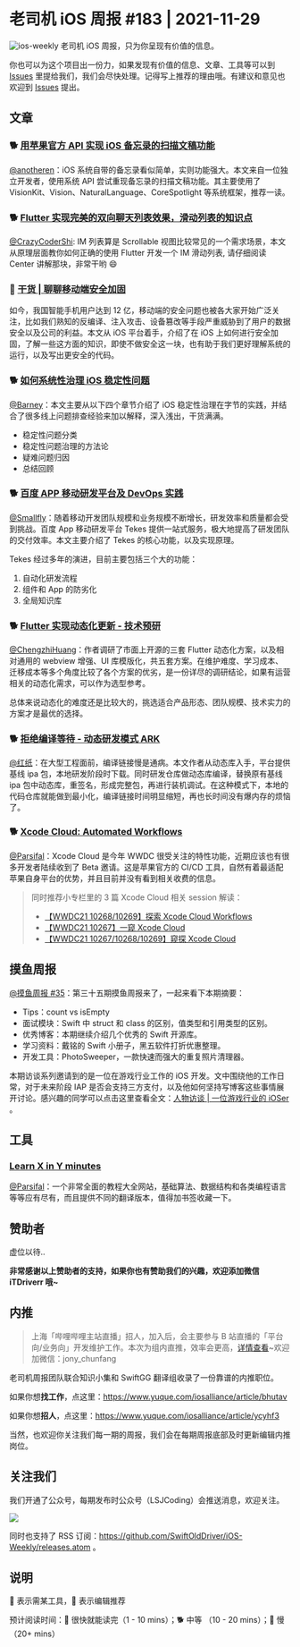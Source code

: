 # 老司机 iOS 周报 #183 | 2021-11-29

![ios-weekly](https://github.com/SwiftOldDriver/iOS-Weekly/blob/master/assets/ios-weekly.png?raw=true)
老司机 iOS 周报，只为你呈现有价值的信息。

你也可以为这个项目出一份力，如果发现有价值的信息、文章、工具等可以到 [Issues](https://github.com/SwiftOldDriver/iOS-Weekly/issues) 里提给我们，我们会尽快处理。记得写上推荐的理由哦。有建议和意见也欢迎到 [Issues](https://github.com/SwiftOldDriver/iOS-Weekly/issues) 提出。

## 文章

### 🐕 [用苹果官方 API 实现 iOS 备忘录的扫描文稿功能](https://www.fatbobman.com/posts/docScaner/)

[@anotheren](https://github.com/anotheren)：iOS 系统自带的备忘录看似简单，实则功能强大。本文来自一位独立开发者，使用系统 API 尝试重现备忘录的扫描文稿功能。其主要使用了 VisionKit、Vision、NaturalLanguage、CoreSpotlight 等系统框架，推荐一读。

### 🐕 [Flutter 实现完美的双向聊天列表效果，滑动列表的知识点](https://mp.weixin.qq.com/s/LfsYzXv4GomyIbLysb-eNg)

[@CrazyCoderShi](https://github.com/CrazyCoderShi): IM 列表算是 Scrollable 视图比较常见的一个需求场景，本文从原理层面教你如何正确的使用 Flutter 开发一个 IM 滑动列表, 请仔细阅读 Center 讲解那块，非常干哟 😄

### 🐢 [干货 | 聊聊移动端安全加固](https://mp.weixin.qq.com/s/yCB2R8QPWNp2lJrQD4l_hw)

如今，我国智能手机用户达到 12 亿，移动端的安全问题也被各大家开始广泛关注，比如我们熟知的反编译、注入攻击、设备篡改等手段严重威胁到了用户的数据安全以及公司的利益。本文从 iOS 平台着手，介绍了在 iOS 上如何进行安全加固，了解一些这方面的知识，即使不做安全这一块，也有助于我们更好理解系统的运行，以及写出更安全的代码。

### 🐕 [如何系统性治理 iOS 稳定性问题](https://mp.weixin.qq.com/s/M6dekf2_jbpkZqArPx7wgA)

[@Barney](https://github.com/BarneyZhaoooo)：本文主要从以下四个章节介绍了 iOS 稳定性治理在字节的实践，并结合了很多线上问题排查经验来加以解释，深入浅出，干货满满。

- 稳定性问题分类
- 稳定性问题治理的方法论
- 疑难问题归因
- 总结回顾

### 🐕 [百度 APP 移动研发平台及 DevOps 实践](https://mp.weixin.qq.com/s/XHv5NiEgKwt_shRyJQodhw)

[@Smallfly](https://github.com/iostalks)：随着移动开发团队规模和业务规模不断增长，研发效率和质量都会受到挑战。百度 App 移动研发平台 Tekes 提供一站式服务，极大地提高了研发团队的交付效率。本文主要介绍了 Tekes 的核心功能，以及实现原理。

Tekes 经过多年的演进，目前主要包括三个大的功能：

1. 自动化研发流程
2. 组件和 App 的防劣化
3. 全局知识库

### 🐕 [Flutter 实现动态化更新 - 技术预研](https://juejin.cn/post/7033708048321347615)

[@ChengzhiHuang](https://github.com/ChengzhiHuang)：作者调研了市面上开源的三套 Flutter 动态化方案，以及相对通用的 webview 增强、UI 库模版化，共五套方案。在维护难度、学习成本、迁移成本等多个角度比较了各个方案的优劣，是一份详尽的调研结论，如果有运营相关的动态化需求，可以作为选型参考。

总体来说动态化的难度还是比较大的，挑选适合产品形态、团队规模、技术实力的方案才是最优的选择。

### 🐕 [拒绝编译等待 - 动态研发模式 ARK](https://mp.weixin.qq.com/s/2tnU4sHf9XVEaJYgyTXoaw)

[@红纸](https://github.com/ChengzhiHuang)：在大型工程面前，编译链接慢是通病。本文作者从动态库入手，平台提供基线 ipa 包，本地研发阶段时下载。同时研发仓库做动态库编译，替换原有基线 ipa 包中动态库，重签名，形成完整包，再进行装机调试。在这种模式下，本地的代码仓库就能做到最小化，编译链接时间明显缩短，再也长时间没有爆内存的烦恼了。

### 🐕 [Xcode Cloud: Automated Workflows](https://blog.devgenius.io/xcode-cloud-automated-workflows-730277773c37)

[@Parsifal](https://github.com/ParsifalC)：Xcode Cloud 是今年 WWDC 很受关注的特性功能，近期应该也有很多开发者陆续收到了 Beta 邀请。这是苹果官方的 CI/CD 工具，自然有着最适配苹果自身平台的优势，并且目前并没有看到相关收费的信息。

> 同时推荐小专栏里的 3 篇 Xcode Cloud 相关 session 解读：
>
> - [【WWDC21 10268/10269】探索 Xcode Cloud Workflows](https://xiaozhuanlan.com/topic/5493872016)
> - [【WWDC21 10267】一窥 Xcode Cloud](https://xiaozhuanlan.com/topic/2946158037)
> - [【WWDC21 10267/10268/10269】窥探 Xcode Cloud](https://xiaozhuanlan.com/topic/7496513820)

## 摸鱼周报

[@摸鱼周报 #35](https://mp.weixin.qq.com/s/fCEbYkAPlK0nm7UtLKFx5A)：第三十五期摸鱼周报来了，一起来看下本期摘要：

- Tips：count vs isEmpty
- 面试模块：Swift 中 struct 和 class 的区别，值类型和引用类型的区别。
- 优秀博客：本期继续介绍几个优秀的 Swift 开源库。
- 学习资料：戴铭的 Swift 小册子，黑五软件打折优惠整理。
- 开发工具：PhotoSweeper，一款快速而强大的重复照片清理器。

本期访谈系列邀请到的是一位在游戏行业工作的 iOS 开发。文中围绕他的工作日常，对于未来阶段 IAP 是否会支持三方支付，以及他如何坚持写博客这些事情展开讨论。感兴趣的同学可以点击这里查看全文：[人物访谈 | 一位游戏行业的 iOSer](https://mp.weixin.qq.com/s/tzYu-7H_GccjYhQh0u7zLQ) 。

## 工具

### [Learn X in Y minutes](https://learnxinyminutes.com/)

[@Parsifal](https://github.com/ParsifalC)：一个非常全面的教程大全网站，基础算法、数据结构和各类编程语言等等应有尽有，而且提供不同的翻译版本，值得加书签收藏一下。

## 赞助者

虚位以待..

**非常感谢以上赞助者的支持，如果你也有赞助我们的兴趣，欢迎添加微信 iTDriverr 哦~**

## 内推

> 上海「哔哩哔哩主站直播」招人，加入后，会主要参与 B 站直播的「平台向/业务向」开发维护工作。本次为组内直推，效率会更高，[详情查看](https://mp.weixin.qq.com/s/gYobO5hM0wPSFRNJzGBGIA)~欢迎加微信：jony_chunfang

老司机周报团队联合知识小集和 SwiftGG 翻译组收录了一份靠谱的内推职位。

如果你想**找工作**，点这里：<https://www.yuque.com/iosalliance/article/bhutav>

如果你想**招人**，点这里：<https://www.yuque.com/iosalliance/article/ycyhf3>

当然，也欢迎你关注我们每一期的周报，我们会在每期周报底部及时更新编辑内推岗位。

## 关注我们

我们开通了公众号，每期发布时公众号（LSJCoding）会推送消息，欢迎关注。

![](https://github.com/SwiftOldDriver/iOS-Weekly/blob/master/assets/qrcode_for_wechat.jpg?raw=true)

同时也支持了 RSS 订阅：<https://github.com/SwiftOldDriver/iOS-Weekly/releases.atom> 。

## 说明

🚧 表示需某工具，🌟 表示编辑推荐

预计阅读时间：🐎 很快就能读完（1 - 10 mins）；🐕 中等 （10 - 20 mins）；🐢 慢（20+ mins）
